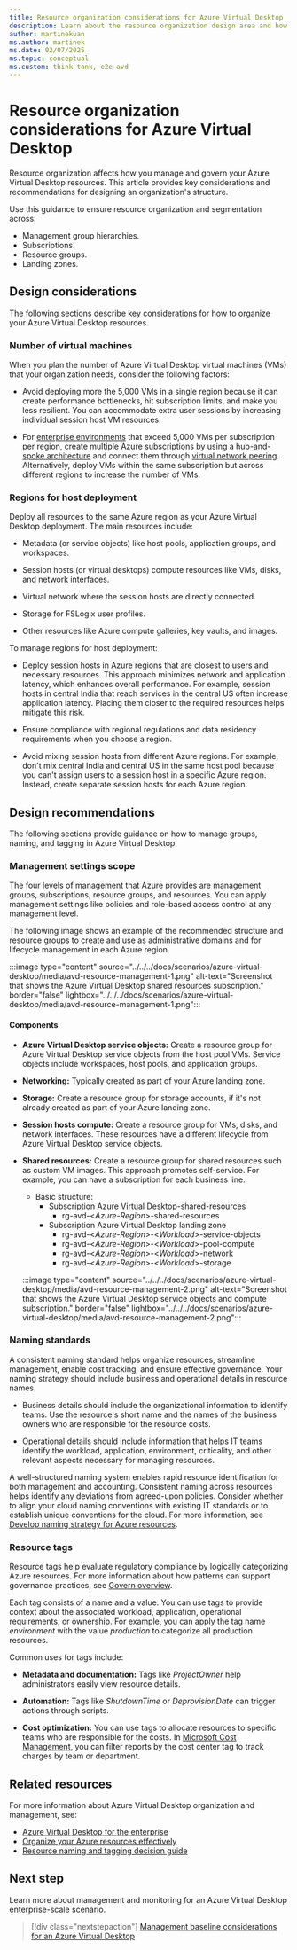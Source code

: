 ```yaml
---
title: Resource organization considerations for Azure Virtual Desktop
description: Learn about the resource organization design area and how to apply it to your Azure Virtual Desktop implementation effectively.
author: martinekuan
ms.author: martinek
ms.date: 02/07/2025
ms.topic: conceptual
ms.custom: think-tank, e2e-avd
---
```


# Resource organization considerations for Azure Virtual Desktop

Resource organization affects how you manage and govern your Azure Virtual Desktop resources. This article provides key considerations and recommendations for designing an organization's structure.

Use this guidance to ensure resource organization and segmentation across:

- Management group hierarchies.
- Subscriptions.
- Resource groups.
- Landing zones.

## Design considerations

The following sections describe key considerations for how to organize your Azure Virtual Desktop resources.

### Number of virtual machines

When you plan the number of Azure Virtual Desktop virtual machines (VMs) that your organization needs, consider the following factors:

- Avoid deploying more the 5,000 VMs in a single region because it can create performance bottlenecks, hit subscription limits, and make you less resilient. You can accommodate extra user sessions by increasing individual session host VM resources.

- For [enterprise environments](/azure/architecture/example-scenario/azure-virtual-desktop/azure-virtual-desktop) that exceed 5,000 VMs per subscription per region, create multiple Azure subscriptions by using a [hub-and-spoke architecture](/azure/cloud-adoption-framework/ready/azure-best-practices/hub-spoke-network-topology) and connect them through [virtual network peering](/azure/virtual-network/virtual-network-peering-overview). Alternatively, deploy VMs within the same subscription but across different regions to increase the number of VMs.

### Regions for host deployment

Deploy all resources to the same Azure region as your Azure Virtual Desktop deployment. The main resources include:

- Metadata (or service objects) like host pools, application groups, and workspaces.

- Session hosts (or virtual desktops) compute resources like VMs, disks, and network interfaces.

- Virtual network where the session hosts are directly connected.

- Storage for FSLogix user profiles.

- Other resources like Azure compute galleries, key vaults, and images.

To manage regions for host deployment:

- Deploy session hosts in Azure regions that are closest to users and necessary resources. This approach minimizes network and application latency, which enhances overall performance. For example, session hosts in central India that reach services in the central US often increase application latency. Placing them closer to the required resources helps mitigate this risk.

- Ensure compliance with regional regulations and data residency requirements when you choose a region.

- Avoid mixing session hosts from different Azure regions. For example, don't mix central India and central US in the same host pool because you can't assign users to a session host in a specific Azure region. Instead, create separate session hosts for each Azure region.

## Design recommendations

The following sections provide guidance on how to manage groups, naming, and tagging in Azure Virtual Desktop.

### Management settings scope

The four levels of management that Azure provides are management groups, subscriptions, resource groups, and resources. You can apply management settings like policies and role-based access control at any management level.

The following image shows an example of the recommended structure and resource groups to create and use as administrative domains and for lifecycle management in each Azure region.

:::image type="content" source="../../../docs/scenarios/azure-virtual-desktop/media/avd-resource-management-1.png" alt-text="Screenshot that shows the Azure Virtual Desktop shared resources subscription." border="false" lightbox="../../../docs/scenarios/azure-virtual-desktop/media/avd-resource-management-1.png":::

#### Components

- **Azure Virtual Desktop service objects:** Create a resource group for Azure Virtual Desktop service objects from the host pool VMs. Service objects include workspaces, host pools, and application groups.

- **Networking:** Typically created as part of your Azure landing zone.

- **Storage:** Create a resource group for storage accounts, if it's not already created as part of your Azure landing zone.

- **Session hosts compute:** Create a resource group for VMs, disks, and network interfaces. These resources have a different lifecycle from Azure Virtual Desktop service objects.

- **Shared resources:** Create a resource group for shared resources such as custom VM images. This approach promotes self-service. For example, you can have a subscription for each business line.

  - Basic structure:
    - Subscription Azure Virtual Desktop-shared-resources
      - rg-avd-<_Azure-Region_>-shared-resources
    - Subscription Azure Virtual Desktop landing zone
      - rg-avd-<_Azure-Region_>-<_Workload_>-service-objects
      - rg-avd-<_Azure-Region_>-<_Workload_>-pool-compute
      - rg-avd-<_Azure-Region_>-<_Workload_>-network
      - rg-avd-<_Azure-Region_>-<_Workload_>-storage

  :::image type="content" source="../../../docs/scenarios/azure-virtual-desktop/media/avd-resource-management-2.png" alt-text="Screenshot that shows the Azure Virtual Desktop service objects and compute subscription." border="false" lightbox="../../../docs/scenarios/azure-virtual-desktop/media/avd-resource-management-2.png":::

### Naming standards

A consistent naming standard helps organize resources, streamline management, enable cost tracking, and ensure effective governance. Your naming strategy should include business and operational details in resource names.

- Business details should include the organizational information to identify teams. Use the resource's short name and the names of the business owners who are responsible for the resource costs.

- Operational details should include information that helps IT teams identify the workload, application, environment, criticality, and other relevant aspects necessary for managing resources.

A well-structured naming system enables rapid resource identification for both management and accounting. Consistent naming across resources helps identify any deviations from agreed-upon policies. Consider whether to align your cloud naming conventions with existing IT standards or to establish unique conventions for the cloud. For more information, see [Develop naming strategy for Azure resources](/azure/cloud-adoption-framework/ready/azure-best-practices/naming-and-tagging).

### Resource tags

Resource tags help evaluate regulatory compliance by logically categorizing Azure resources. For more information about how patterns can support governance practices, see [Govern overview](../../govern/guides/complex/prescriptive-guidance.md#resource-tagging).

Each tag consists of a name and a value. You can use tags to provide context about the associated workload, application, operational requirements, or ownership. For example, you can apply the tag name _environment_ with the value _production_ to categorize all production resources.

Common uses for tags include:

- **Metadata and documentation:** Tags like _ProjectOwner_ help administrators easily view resource details.

- **Automation:** Tags like _ShutdownTime_ or _DeprovisionDate_ can trigger actions through scripts.

- **Cost optimization:** You can use tags to allocate resources to specific teams who are responsible for the costs. In [Microsoft Cost Management](/azure/cost-management-billing/), you can filter reports by the cost center tag to track charges by team or department.

## Related resources

For more information about Azure Virtual Desktop organization and management, see:

- [Azure Virtual Desktop for the enterprise](/azure/architecture/example-scenario/azure-virtual-desktop/azure-virtual-desktop#azure-limitations)
- [Organize your Azure resources effectively](../../ready/azure-setup-guide/organize-resources.md)
- [Resource naming and tagging decision guide](../../ready/azure-best-practices/resource-naming-and-tagging-decision-guide.md)

## Next step

Learn more about management and monitoring for an Azure Virtual Desktop enterprise-scale scenario.

> [!div class="nextstepaction"]
> [Management baseline considerations for an Azure Virtual Desktop](./eslz-management-and-monitoring.md)
